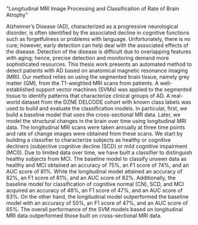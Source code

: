 "Longitudinal MRI Image Processing and
Classification of Rate of Brain Atrophy"

Alzheimer’s Disease (AD), characterized as a progressive neurological disorder, is
often identified by the associated decline in cognitive functions such as forgetfulness
or problems with language. Unfortunately, there is no cure; however, early detection
can help deal with the associated effects of the disease. Detection of the disease is
difficult due to overlapping features with aging; hence, precise detection and monitoring demand more sophisticated resources. This thesis work presents an automated
method to detect patients with AD based on anatomical magnetic resonance imaging
(MRI). Our method relies on using the segmented brain tissue, namely grey matter
(GM), from the T1-weighted MRI scans from patients. A well-established support
vector machines (SVMs) was applied to the segmented tissue to identify patterns that
characterize clinical groups of AD. A real-world dataset from the DZNE DELCODE cohort with known class labels was used to build and evaluate the classification models.
In particular, first, we build a baseline model that uses the cross-sectional MR data.
Later, we model the structural changes in the brain over time using longitudinal MRI
data. The longitudinal MRI scans were taken annually at three time points and rate
of change images were obtained from these scans. We start by building a classifier to
characterize subjects as healthy or cognitive decliners (subjective cognitive decline
(SCD) or mild cognitive impairment (MCI)). Due to limited data over time, we have
built a classifier to distinguish healthy subjects from MCI. The baseline model to classify unseen data as healthy and MCI obtained an accuracy of 75%, an F1 score of 74%,
and an AUC score of 81%. While the longitudinal model attained an accuracy of 82%,
an F1 score of 81%, and an AUC score of 82%. Additionally, the baseline model for
classification of cognitive normal (CN), SCD, and MCI acquired an accuracy of 48%,
an F1 score of 47%, and an AUC score of 63%. On the other hand, the longitudinal
model outperformed the baseline model with an accuracy of 50%, an F1 score of
47%, and an AUC score of 65%. The overall performance of the SVM models based on
longitudinal MRI data outperformed those built on cross-sectional MRI data.
